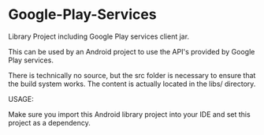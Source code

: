 Google-Play-Services
====================
Library Project including Google Play services client jar.

This can be used by an Android project to use the API's provided
by Google Play services.

There is technically no source, but the src folder is necessary
to ensure that the build system works. The content is actually
located in the libs/ directory.


USAGE:

Make sure you import this Android library project into your IDE
and set this project as a dependency.
